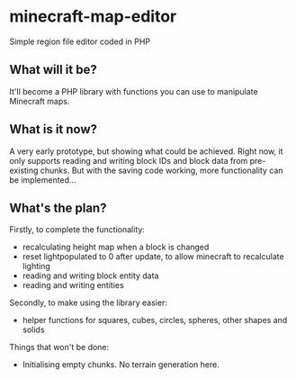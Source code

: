 # minecraft-map-editor
Simple region file editor coded in PHP

## What will it be?

It'll become a PHP library with functions you can use to manipulate Minecraft maps.

## What is it now?

A very early prototype, but showing what could be achieved.
Right now, it only supports reading and writing block IDs and block data from pre-existing chunks.
But with the saving code working, more functionality can be implemented...

## What's the plan?

Firstly, to complete the functionality:
* recalculating height map when a block is changed
* reset lightpopulated to 0 after update, to allow minecraft to recalculate lighting
* reading and writing block entity data
* reading and writing entities

Secondly, to make using the library easier:
* helper functions for squares, cubes, circles, spheres, other shapes and solids

Things that won't be done:
* Initialising empty chunks. No terrain generation here.
